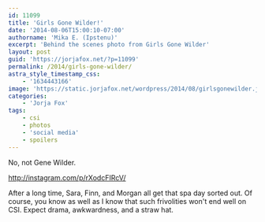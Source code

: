 ```yaml
---
id: 11099
title: 'Girls Gone Wilder!'
date: '2014-08-06T15:00:10-07:00'
authorname: 'Mika E. (Ipstenu)'
excerpt: 'Behind the scenes photo from Girls Gone Wilder'
layout: post
guid: 'https://jorjafox.net/?p=11099'
permalink: /2014/girls-gone-wilder/
astra_style_timestamp_css:
    - '1634443166'
image: 'https://static.jorjafox.net/wordpress/2014/08/girlsgonewilder.jpg'
categories:
    - 'Jorja Fox'
tags:
    - csi
    - photos
    - 'social media'
    - spoilers
---
```


No, not Gene Wilder.

http://instagram.com/p/rXodcFIRcV/

After a long time, Sara, Finn, and Morgan all get that spa day sorted out. Of course, you know as well as I know that such frivolities won't end well on CSI. Expect drama, awkwardness, and a straw hat.
